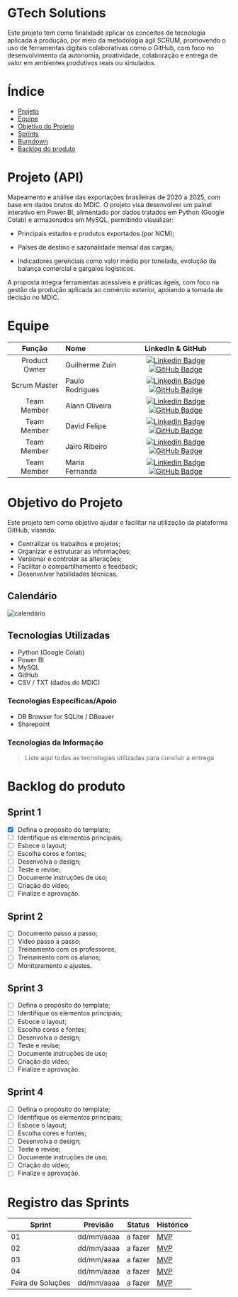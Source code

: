# GTech Solutions

Este projeto tem como finalidade aplicar os conceitos de tecnologia aplicada à produção, por meio da metodologia ágil SCRUM, promovendo o uso de ferramentas digitais colaborativas como o GitHub, com foco no desenvolvimento da
 autonomia, proatividade, colaboração e entrega de valor em ambientes produtivos reais ou simulados.

# Índice
* [Projeto](#projeto-template)
* [Equipe](#equipe)
* [Objetivo do Projeto](#objetivo-do-projeto)
* [Sprints](#Sprints)
* [Burndown](#Burndown)
* [Backlog do produto](#Backlog-do-produto)

# Projeto (API) 
Mapeamento e análise das exportações brasileiras de 2020 a 2025, com base em dados brutos do MDIC. O projeto visa desenvolver um painel interativo em Power BI, alimentado por dados tratados em Python (Google Colab) e armazenados em MySQL, permitindo visualizar:

- Principais estados e produtos exportados (por NCM);

- Países de destino e sazonalidade mensal das cargas;

- Indicadores gerenciais como valor médio por tonelada, evolução da balança comercial e gargalos logísticos.

A proposta integra ferramentas acessíveis e práticas ágeis, com foco na gestão da produção aplicada ao comércio exterior, apoiando a tomada de decisão no MDIC.

# Equipe
|    Função     | Nome                                  |                                                                                                                                                      LinkedIn & GitHub                                                                                                                                                      |
| :-----------: | :------------------------------------ | :-------------------------------------------------------------------------------------------------------------------------------------------------------------------------------------------------------------------------------------------------------------------------------------------------------------------------: |
| Product Owner |   Guilherme Zuin         |     [![Linkedin Badge](https://img.shields.io/badge/Linkedin-blue?style=flat-square&logo=Linkedin&logoColor=white)](https://www.linkedin.com/in/guilherme-zuin-a169ba134?utm_source=share&utm_campaign=share_via&utm_content=profile&utm_medium=android_app) [![GitHub Badge](https://img.shields.io/badge/GitHub-111217?style=flat-square&logo=github&logoColor=white)](https://github.com/JoaoM-py)              |
| Scrum Master  |Paulo Rodrigues |      [![Linkedin Badge](https://img.shields.io/badge/Linkedin-blue?style=flat-square&logo=Linkedin&logoColor=white)](https://www.linkedin.com/in/paulo-junior-6481431a6?utm_source=share&utm_campaign=share_via&utm_content=profile&utm_medium=ios_app) [![GitHub Badge](https://img.shields.io/badge/GitHub-111217?style=flat-square&logo=github&logoColor=white)](https://github.com/MariaGabrielaReis)     |
| Team Member   | Alann Oliveira              |         [![Linkedin Badge](https://img.shields.io/badge/Linkedin-blue?style=flat-square&logo=Linkedin&logoColor=white)](https://www.linkedin.com/in/alann-mendes?utm_source=share&utm_campaign=share_via&utm_content=profile&utm_medium=android_app) [![GitHub Badge](https://img.shields.io/badge/GitHub-111217?style=flat-square&logo=github&logoColor=white)](https://github.com/Nepoun)        |
|  Team Member  | David Felipe               |         [![Linkedin Badge](https://img.shields.io/badge/Linkedin-blue?style=flat-square&logo=Linkedin&logoColor=white)](https://www.linkedin.com/in/david-felipe-alves-dos-santos-088201a8/) [![GitHub Badge](https://img.shields.io/badge/GitHub-111217?style=flat-square&logo=github&logoColor=white)](https://github.com/DAvid505-eng)        |
|  Team Member  | Jairo Ribeiro                  |   [![Linkedin Badge](https://img.shields.io/badge/Linkedin-blue?style=flat-square&logo=Linkedin&logoColor=white)](https://https://www.linkedin.com/in/jairo-ribeiro-filho-5742aa227?utm_source=share&utm_campaign=share_via&utm_content=profile&utm_medium=android_app) [![GitHub Badge](https://img.shields.io/badge/GitHub-111217?style=flat-square&logo=github&logoColor=white)](https://github.com/Jairo090304)   |
|  Team Member  | Maria Fernanda       |           [![Linkedin Badge](https://img.shields.io/badge/Linkedin-blue?style=flat-square&logo=Linkedin&logoColor=white)](https://www.linkedin.com/in/gioliveirass) [![GitHub Badge](https://img.shields.io/badge/GitHub-111217?style=flat-square&logo=github&logoColor=white)](https://github.com/gioliveirass)          |

# Objetivo do Projeto
Este projeto tem como objetivo ajudar e facilitar na utilização da plataforma GitHub, visando:
* Centralizar os trabalhos e projetos;
* Organizar e estruturar as informações;
* Versionar e controlar as alterações;
* Facilitar o compartilhamento e feedback;
* Desenvolver habilidades técnicas.

## Calendário

![calendário](https://github.com/user-attachments/assets/9345338b-e81c-4450-a84c-ec6a6cfb4ae9)

## Tecnologias Utilizadas
- Python (Google Colab)
- Power BI
- MySQL
- GitHub
- CSV / TXT (dados do MDIC)
 ### Tecnologias Específicas/Apoio
- DB Browser for SQLite / DBeaver
- Sharepoint
 ### Tecnologias da Informação
 > Liste aqui todas as tecnologias utilizadas para concluir a entrega

# Backlog do produto

## Sprint 1
- [x] Defina o propósito do template;
- [ ] Identifique os elementos principais;
- [ ] Esboce o layout;
- [ ] Escolha cores e fontes;
- [ ] Desenvolva o design;
- [ ] Teste e revise;
- [ ] Documente instruções de uso;
- [ ] Criação do vídeo;
- [ ] Finalize e aprovação.

## Sprint 2
- [ ] Documento passo a passo;
- [ ] Vídeo passo a passo;
- [ ] Treinamento com os professores;
- [ ] Treinamento com os alunos;
- [ ] Monitoramento e ajustes.
      
## Sprint 3
- [ ] Defina o propósito do template;
- [ ] Identifique os elementos principais;
- [ ] Esboce o layout;
- [ ] Escolha cores e fontes;
- [ ] Desenvolva o design;
- [ ] Teste e revise;
- [ ] Documente instruções de uso;
- [ ] Criação do vídeo;
- [ ] Finalize e aprovação.
      
## Sprint 4
- [ ] Defina o propósito do template;
- [ ] Identifique os elementos principais;
- [ ] Esboce o layout;
- [ ] Escolha cores e fontes;
- [ ] Desenvolva o design;
- [ ] Teste e revise;
- [ ] Documente instruções de uso;
- [ ] Criação do vídeo;
- [ ] Finalize e aprovação.

# Registro das Sprints

Sprint | Previsão | Status| Histórico|
|------|--------|------|--------|
|01 | dd/mm/aaaa | a fazer| [MVP](https://) | 
|02|  dd/mm/aaaa| a fazer|[MVP](https://) | 
|03| dd/mm/aaaa | a fazer|[MVP](https://) | 
|04| dd/mm/aaaa |a fazer |[MVP](https://)  | 
|Feira de Soluções|dd/mm/aaaa |a fazer |[MVP](https://) | 
